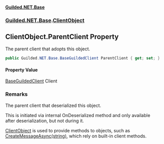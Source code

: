 
#### [Guilded.NET.Base](Guilded_NET_Base 'Guilded_NET_Base')
### [Guilded.NET.Base](Guilded_NET_Base#Guilded_NET_Base 'Guilded.NET.Base').[ClientObject](ClientObject 'Guilded.NET.Base.ClientObject')
## ClientObject.ParentClient Property
The parent client that adopts this object.  
```csharp
public Guilded.NET.Base.BaseGuildedClient ParentClient { get; set; }
```

#### Property Value
[BaseGuildedClient](BaseGuildedClient 'Guilded.NET.Base.BaseGuildedClient')
Client
### Remarks
The parent client that deserialized this object.



This is initiated via internal OnDeserialized method and only available  
after deserialization, but not during it.



[ClientObject](ClientObject 'Guilded.NET.Base.ClientObject') is used to provide methods to objects, such as  
[CreateMessageAsync(string)](Message_CreateMessageAsync(string) 'Guilded.NET.Base.Content.Message.CreateMessageAsync(string)'), which rely on built-in client methods.
